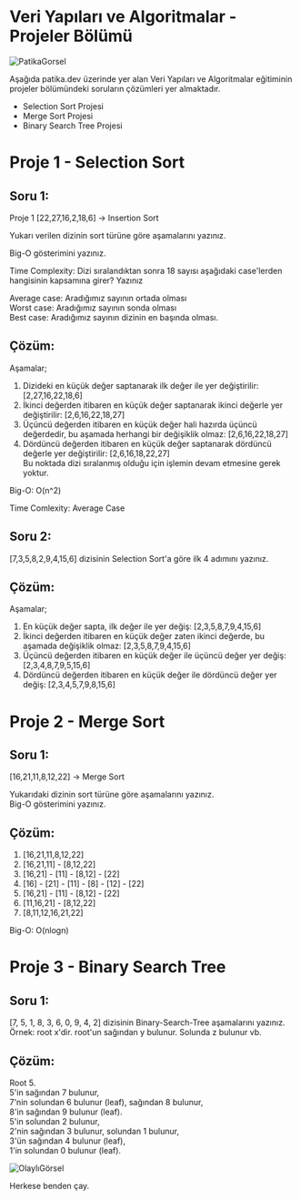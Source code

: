 # Veri Yapıları ve Algoritmalar - Projeler Bölümü

![PatikaGorsel](https://camo.githubusercontent.com/403be124e5485a48a23902ac0530f2f2090c0ea07bb5095e8dbe8c5df8fb58df/68747470733a2f2f6170702e706174696b612e6465762f73746174696346696c65732f6e6577506174696b614c6f676f2e737667)

Aşağıda patika.dev üzerinde yer alan Veri Yapıları ve Algoritmalar eğitiminin projeler bölümündeki soruların çözümleri yer almaktadır.  
- Selection Sort Projesi
- Merge Sort Projesi
- Binary Search Tree Projesi

# Proje 1 - Selection Sort  

## Soru 1:
Proje 1
[22,27,16,2,18,6] -> Insertion Sort

Yukarı verilen dizinin sort türüne göre aşamalarını yazınız.

Big-O gösterimini yazınız.

Time Complexity: Dizi sıralandıktan sonra 18 sayısı aşağıdaki case'lerden hangisinin kapsamına girer? Yazınız

Average case: Aradığımız sayının ortada olması  
Worst case: Aradığımız sayının sonda olması  
Best case: Aradığımız sayının dizinin en başında olması.  

## Çözüm:
Aşamalar;
1) Dizideki en küçük değer saptanarak ilk değer ile yer değiştirilir: [2,27,16,22,18,6]
2) İkinci değerden itibaren en küçük değer saptanarak ikinci değerle yer değiştirilir: [2,6,16,22,18,27]
3) Üçüncü değerden itibaren en küçük değer hali hazırda üçüncü değerdedir, bu aşamada herhangi bir değişiklik olmaz: [2,6,16,22,18,27]
4) Dördüncü değerden itibaren en küçük değer saptanarak dördüncü değerle yer değiştirilir: [2,6,16,18,22,27]  
Bu noktada dizi sıralanmış olduğu için işlemin devam etmesine gerek yoktur.

Big-O:  O(n^2)

Time Comlexity: Average Case

## Soru 2:  
[7,3,5,8,2,9,4,15,6] dizisinin Selection Sort'a göre ilk 4 adımını yazınız.  

## Çözüm:
Aşamalar;
1) En küçük değer sapta, ilk değer ile yer değiş: [2,3,5,8,7,9,4,15,6]
2) İkinci değerden itibaren en küçük değer zaten ikinci değerde, bu aşamada değişiklik olmaz: [2,3,5,8,7,9,4,15,6]
3) Üçüncü değerden itibaren en küçük değer ile üçüncü değer yer değiş: [2,3,4,8,7,9,5,15,6]
4) Dördüncü değerden itibaren en küçük değer ile dördüncü değer yer değiş: [2,3,4,5,7,9,8,15,6]  
# Proje 2 - Merge Sort  
## Soru 1:  
[16,21,11,8,12,22] -> Merge Sort

Yukarıdaki dizinin sort türüne göre aşamalarını yazınız.  
Big-O gösterimini yazınız.  
## Çözüm:

1) [16,21,11,8,12,22]
2) [16,21,11] - [8,12,22]
3) [16,21] - [11] - [8,12] - [22]
4) [16] - [21] - [11] - [8] - [12] - [22]
5) [16,21] - [11] - [8,12] - [22]
6) [11,16,21] - [8,12,22]
7) [8,11,12,16,21,22]  

Big-O:  O(nlogn)  

# Proje 3 - Binary Search Tree  
## Soru 1:  
[7, 5, 1, 8, 3, 6, 0, 9, 4, 2] dizisinin Binary-Search-Tree aşamalarını yazınız.  
Örnek: root x'dir. root'un sağından y bulunur. Solunda z bulunur vb.  
## Çözüm:  
Root 5.  
5'in sağından 7 bulunur,  
7'nin solundan 6 bulunur (leaf), sağından 8 bulunur,  
8'in sağından 9 bulunur (leaf).  
5'in solundan 2 bulunur,  
2'nin sağından 3 bulunur, solundan 1 bulunur,  
3'ün sağından 4 bulunur (leaf),  
1'in solundan 0 bulunur (leaf).  

![OlaylıGörsel](https://lh3.googleusercontent.com/pw/AL9nZEUCMjkBsGCfa32V_ls-CEG-F3OLJmLs03Gz0Ehc_QdCkGA4YFEgKkcM6C2foALjS_9b82i0w4J5uGAiMYLToQOwRiePeiTp7ORSk_i2BIlR9b2BQFGOCd3rGYz81W-0w5wk3Ka-QGVjAKDuNLLhJ0aQ=w311-h214-no)


Herkese benden çay.